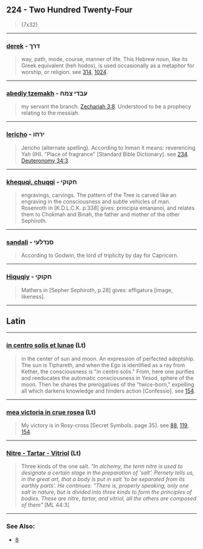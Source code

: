 ## 224 - Two Hundred Twenty-Four
> (7x32)

---

### [derek](/keys/DRK) - דרך
> way, path, mode, course, manner of life. This Hebrew noun, like its Greek equivalent (heh hodos), is used occasionally as a metaphor for worship, or religion. see [314](314), [1024](1024).

---

### [abediy tzemakh](/keys/OBDI.TzMCh) - עבדי צמח
> my servant the branch. [Zechariah 3:8](http://biblehub.com/zechariah/3-8.htm). Understood to be a prophecy relating to the messiah.

---

### [Iericho](/keys/IRChV) - ירחו
> Jericho (alternate spelling). According to Inman it means: reverencing Yah (IH). "Place of fragrance" [Standard Bible Dictionary]. see [234](234). [Deuteronomy 34:3](http://biblehub.com/deuteronomy/34-3.htm).

---

### [khequqi, chuqqi](/keys/ChQVQI) - חקוקי
> engravings, carvings. The pattern of the Tree is carved like an engraving in the consciousness and subtle vehicles of man. Rosenroth in [K.D.L.C.K. p.338] gives: principia emananoi, and relates them to Chokmah and Binah, the father and mother of the other Sephiroth.

---

### [sandali](/keys/SNDLOI) - סנדלעי
> According to Godwin, the lord of triplicity by day for Capricorn.

---

### [Hiquqiy](/keys/ChQVQI) - חקוקי
> Mathers in [Sepher Sephiroth, p.28] gives: effigatura [image, likeness].

---

## Latin

---

### [in centro solis et lunae](/latin?word=in+centro+solis+et+lunae) (Lt)
> in the center of sun and moon. An expression of perfected adeptship. The sun is Tiphareth, and when the Ego is identified as a ray from Kether, the consciousness is "in centro solis." From, here one purifies and reeducates the automatic consciousness in Yesod, sphere of the moon. Then he shares the prerogatives of the "twice-born," expelling all which darkens knowledge and hinders action [Confessio]. see [154](154).

---

### [mea victoria in crue rosea](/latin?word=mea+victoria+in+crue+rosea) (Lt)
> My victory is in Rosy-cross [Secret Symbols. page 35]. see [88](88), [119](119), [154](154).

---

### [Nitre - Tartar - Vitriol](/latin?word=Nitre+Tartar+Vitriol) (Lt)
> Three kinds of the one salt. *"In alchemy, the term nitre is used to designate a certain stage in the preparation of 'salt'. Pernety tells us, in the great art, that a body is put in salt 'to be separated from its earthly parts'. He continues: "There is, properly speaking, only one salt in nature, but is divided into three kinds to form the principles of bodies. These are nitre, tartar, and vitriol, all the others are composed of them"* [ML 44:3]

---

### See Also:

- [8](8)
